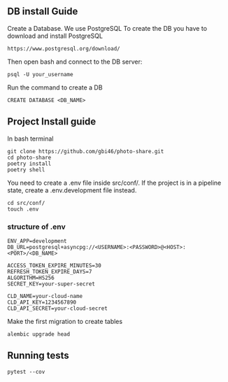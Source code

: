 ## DB install Guide

Create a Database. We use PostgreSQL
To create the DB you have to download and install PostgreSQL

```
https://www.postgresql.org/download/
```
Then open bash and connect to the DB server:

```
psql -U your_username
```

Run the command to create a DB

```
CREATE DATABASE <DB_NAME>
```

## Project Install guide

In bash terminal

```
git clone https://github.com/gbi46/photo-share.git
cd photo-share
poetry install
poetry shell
```

You need to create a .env file inside src/conf/.
If the project is in a pipeline state, create a .env.development file instead.
```
cd src/conf/
touch .env
```

### **structure of .env**

```
ENV_APP=development
DB_URL=postgresql+asyncpg://<USERNAME>:<PASSWORD>@<HOST>:<PORT>/<DB_NAME>

ACCESS_TOKEN_EXPIRE_MINUTES=30
REFRESH_TOKEN_EXPIRE_DAYS=7
ALGORITHM=HS256
SECRET_KEY=your-super-secret

CLD_NAME=your-cloud-name
CLD_API_KEY=1234567890
CLD_API_SECRET=your-cloud-secret
```

Make the first migration to create tables

```
alembic upgrade head
```

## Running tests

```
pytest --cov
```